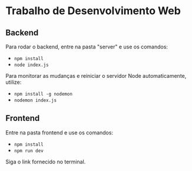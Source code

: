 # Trabalho de Desenvolvimento Web

## Backend

Para rodar o backend, entre na pasta "server" e use os comandos:
- `npm install`
- `node index.js`

Para monitorar as mudanças e reiniciar o servidor Node automaticamente, utilize:

- `npm install -g nodemon`
- `nodemon index.js`

## Frontend

Entre na pasta frontend e use os comandos:
- `npm install`
- `npm run dev`

Siga o link fornecido no terminal.
